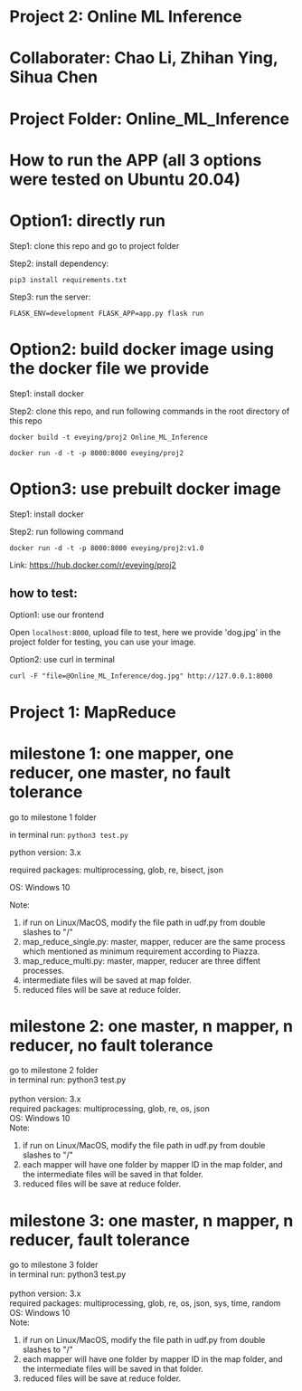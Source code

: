# Project 2: Online ML Inference

# Collaborater: Chao Li, Zhihan Ying, Sihua Chen

# Project Folder: Online_ML_Inference

# How to run the APP (all 3 options were tested on Ubuntu 20.04)

# Option1: directly run<br>

Step1: clone this repo and go to project folder

Step2: install dependency:

`pip3 install requirements.txt`

Step3: run the server:

`FLASK_ENV=development FLASK_APP=app.py flask run`

# Option2: build docker image using the docker file we provide

Step1: install docker

Step2: clone this repo, and run following commands in the root directory of this repo

`docker build -t eveying/proj2 Online_ML_Inference`

`docker run -d -t -p 8000:8000 eveying/proj2`

# Option3: use prebuilt docker image

Step1: install docker

Step2: run following command

`docker run -d -t -p 8000:8000 eveying/proj2:v1.0`

Link: https://hub.docker.com/r/eveying/proj2

## how to test:

Option1: use our frontend

Open `localhost:8000`, upload file to test, here we provide 'dog.jpg' in the project folder for testing, you can use your image.

Option2: use curl in terminal

`curl -F "file=@Online_ML_Inference/dog.jpg" http://127.0.0.1:8000`

# Project 1: MapReduce

# milestone 1: one mapper, one reducer, one master, no fault tolerance

go to milestone 1 folder

in terminal run: `python3 test.py`

python version: 3.x

required packages: multiprocessing, glob, re, bisect, json

OS: Windows 10

Note:

1. if run on Linux/MacOS, modify the file path in udf.py from double slashes to "/" <br>
2. map_reduce_single.py: master, mapper, reducer are the same process which mentioned as minimum requirement according to Piazza. <br>
3. map_reduce_multi.py: master, mapper, reducer are three diffent processes. <br>
4. intermediate files will be saved at map folder. <br>
5. reduced files will be save at reduce folder. <br>

# milestone 2: one master, n mapper, n reducer, no fault tolerance

go to milestone 2 folder<br>
in terminal run: python3 test.py<br>
<br>
python version: 3.x <br>
required packages: multiprocessing, glob, re, os, json <br>
OS: Windows 10 <br>
Note: <br>

1. if run on Linux/MacOS, modify the file path in udf.py from double slashes to "/" <br>
2. each mapper will have one folder by mapper ID in the map folder, and the intermediate files will be saved in that folder.
3. reduced files will be save at reduce folder.

# milestone 3: one master, n mapper, n reducer, fault tolerance

go to milestone 3 folder<br>
in terminal run: python3 test.py<br>
<br>
python version: 3.x <br>
required packages: multiprocessing, glob, re, os, json, sys, time, random <br>
OS: Windows 10 <br>
Note: <br>

1. if run on Linux/MacOS, modify the file path in udf.py from double slashes to "/" <br>
2. each mapper will have one folder by mapper ID in the map folder, and the intermediate files will be saved in that folder.
3. reduced files will be save at reduce folder.
